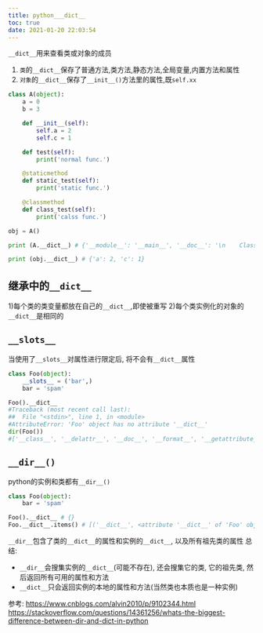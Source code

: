 ```yaml
---
title: python___dict__
toc: true
date: 2021-01-20 22:03:54
---
```



`__dict__`用来查看类或对象的成员
1. `类`的`__dict__`保存了普通方法,类方法,静态方法,全局变量,内置方法和属性
2. `对象`的`__dict__`保存了`__init__()`方法里的属性,既`self.xx`
```python
class A(object):
    a = 0
    b = 3

    def __init__(self):
        self.a = 2
        self.c = 1

    def test(self):
        print('normal func.')

    @staticmethod
    def static_test(self):
        print('static func.')

    @classmethod
    def class_test(self):
        print('calss func.')

obj = A()

print (A.__dict__) # {'__module__': '__main__', '__doc__': '\n    Class A.\n    ', 'a': 0, 'b': 3, '__init__': <function A.__init__ at 0x0000022BAC955730>, 'test': <function A.test at 0x0000022BAC9557B8>, 'static_test': <staticmethod object at 0x0000022BAC953C88>, 'class_test': <classmethod object at 0x0000022BAC953CF8>, '__dict__': <attribute '__dict__' of 'A' objects>, '__weakref__': <attribute '__weakref__' of 'A' objects>}

print (obj.__dict__) # {'a': 2, 'c': 1}
```

## 继承中的`__dict__`
1)每个类的类变量都放在自己的`__dict__`,即使被重写
2)每个类实例化的对象的`__dict__`是相同的


## `__slots__`
当使用了`__slots__`对属性进行限定后, 将不会有`__dict__`属性
```py
class Foo(object):
    __slots__ = ('bar',)
    bar = 'spam'

Foo().__dict__
#Traceback (most recent call last):
##  File "<stdin>", line 1, in <module>
#AttributeError: 'Foo' object has no attribute '__dict__'
dir(Foo())
#['__class__', '__delattr__', '__doc__', '__format__', '__getattribute__', '__hash__', '__init__', '__module__', '__new__', '__reduce__', '__reduce_ex__', '__repr__', '__setattr__', '__sizeof__', '__slots__', '__str__', '__subclasshook__', 'bar']
```

## `__dir__()`
python的实例和类都有`__dir__()`
```py
class Foo(object):
    bar = 'spam'

Foo().__dict__ # {}
Foo.__dict__.items() # [('__dict__', <attribute '__dict__' of 'Foo' objects>), ('__weakref__', <attribute '__weakref__' of 'Foo' objects>), ('__module__', '__main__'), ('bar', 'spam'), ('__doc__', None)]
```
`__dir__`包含了类的`__dict__`的属性和实例的`__dict__`, 以及所有祖先类的属性
总结:
- `__dir__`会搜集实例的`__dict__`(可能不存在), 还会搜集它的类, 它的祖先类, 然后返回所有可用的属性和方法
- `__dict__`只会返回实例的本地的属性和方法(当然类也本质也是一种实例)




参考:
https://www.cnblogs.com/alvin2010/p/9102344.html
https://stackoverflow.com/questions/14361256/whats-the-biggest-difference-between-dir-and-dict-in-python